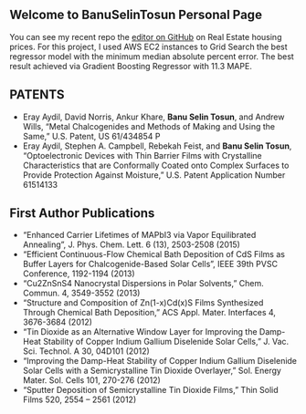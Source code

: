 ## Welcome to BanuSelinTosun Personal Page

You can see my recent repo the [editor on GitHub](https://github.com/BanuSelinTosun/street-smart) on Real Estate housing prices. For this project, I used AWS EC2 instances to Grid Search the best regressor model with the minimum median absolute percent error. The best result achieved via Gradient Boosting Regressor with 11.3 MAPE. 

## PATENTS 

  *	Eray Aydil, David Norris, Ankur Khare, **Banu Selin Tosun**, and Andrew Wills, “Metal Chalcogenides and Methods of Making and Using the Same,” U.S. Patent, US 61/434854 P
  *	Eray Aydil, Stephen A. Campbell, Rebekah Feist, and **Banu Selin Tosun**, “Optoelectronic Devices with Thin Barrier Films with Crystalline Characteristics that are Conformally Coated onto Complex Surfaces to Provide Protection Against Moisture,” U.S. Patent Application Number 61514133

## First Author Publications

  * “Enhanced Carrier Lifetimes of MAPbI3 via Vapor Equilibrated Annealing”, J. Phys. Chem. Lett. 6 (13), 2503-2508 (2015)
  * “Efficient Continuous-Flow Chemical Bath Deposition of CdS Films as Buffer Layers for Chalcogenide-Based Solar Cells”, IEEE 39th PVSC Conference, 1192-1194 (2013)
  * “Cu2ZnSnS4 Nanocrystal Dispersions in Polar Solvents,” Chem. Commun. 4, 3549-3552 (2013)
  * “Structure and Composition of Zn(1-x)Cd(x)S Films Synthesized Through Chemical Bath Deposition,” ACS Appl.  Mater. Interfaces 4, 3676-3684 (2012)
  * “Tin Dioxide as an Alternative Window Layer for Improving the Damp-Heat Stability of Copper Indium Gallium Diselenide Solar Cells,” J. Vac. Sci. Technol. A 30, 04D101 (2012)
  * “Improving the Damp-Heat Stability of Copper Indium Gallium Diselenide Solar Cells with a Semicrystalline Tin Dioxide Overlayer,” Sol. Energy Mater. Sol. Cells 101, 270-276 (2012)
  * “Sputter Deposition of Semicrystalline Tin Dioxide Films,” Thin Solid Films 520, 2554 – 2561 (2012)
